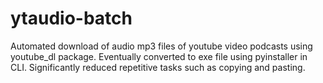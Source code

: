 # ytaudio-batch
Automated download of audio mp3 files of youtube video podcasts using youtube_dl package.  Eventually converted to exe file using pyinstaller in CLI.  Significantly reduced repetitive tasks such as copying and pasting.  
